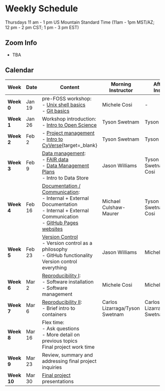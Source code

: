 # Weekly Schedule

Thursdays 11 am - 1 pm US Mountain Standard Time (11am - 1pm MST/AZ; 12 pm - 2 pm CST; 1 pm - 3 pm EST)
    
## Zoom Info

- TBA

## Calendar

| Week | Date | Content | Morning Instructor | Afternoon Instructor |
|---|---|---|---|---|
| **Week 0** | Jan 19 | pre-FOSS workshop: <br> - [Unix shell basics](00_basics.md#the-unix-shell) <br> - [Git basics](00_basics.md#git-and-github) | Michele Cosi | - |
| **Week 1** | Jan 26 | Workshop introduction: <br> - [Intro to Open Science](01_intro_open_sci.md) | Tyson Swetnam | Tyson Swetnam |
| **Week 2** | Feb 2 | - [Project management](02_project_management.md) <br> - [Intro to CyVerse](https://learning.cyverse.org/what_is_cyverse/){target=_blank}| Tyson Swetnam | Tyson Swetnam |
| **Week 3** | Feb 9 | [Data management](03_managing_data.md): <br> - [FAIR data](03_managing_data.md#fair-data) <br> - [Data Management Plans](03_managing_data.md#data-management-plans) <br> - Intro to Data Store | Jason Williams | Tyson Swetnam/Michele Cosi |
| **Week 4** | Feb 16 | [Documentation / Communication](04_documentation_communication.md): <br> - Internal + External Documentation <br> - Internal + External Communication <br> - [GitHub Pages websites](documentation/githubpages.md) | Michael Culshaw-Maurer | Tyson Swetnam/Michele Cosi |
| **Week 5** | Feb 23 | [Version Control](05_version_control.md) <br> - Version control as a philosophy <br> - GitHub functionality <br> Version control everything | Jason Williams | Michele Cosi |
| **Week 6** | Mar 2 | [Reproducibility I](06_reproducibility_i.md): <br> - Software installation <br> - Software management | Michele Cosi | Michele Cosi |
| **Week 7** | Mar 6 | [Reproducibility II](07_reproducibility_ii.md): <br> - Brief intro to containers | Carlos Lizarraga/Tyson Swetnam | Carlos Lizarraga/Tyson Swetnam |
| **Week 8** | Mar 16 | Flex time: <br> - Ask questions <br> - More detail on previous topics <br> Final project work time | 
| **Week 9** |  Mar 23 | Review, summary and addressing final project inquiries |
| **Week 10** | Mar 30 | [Final project](final_project/overview.md) presentations |
